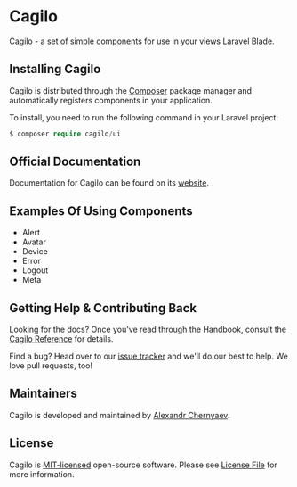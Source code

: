 # Cagilo 

Cagilo - a set of simple components for use in your views  Laravel Blade.


## Installing Cagilo

Cagilo is distributed through the [Composer](https://getcomposer.org/) package manager and automatically registers components in your application.

To install, you need to run the following command in your Laravel project:

```php
$ composer require cagilo/ui
```

## Official Documentation

Documentation for Cagilo can be found on its [website](https://cagilo.github.io/).


## Examples Of Using Components

- Alert
- Avatar
- Device
- Error
- Logout
- Meta

## Getting Help & Contributing Back

Looking for the docs? Once you've read through the Handbook, consult the [Cagilo Reference](https://github.com/cagilo/ui) for details.

Find a bug? Head over to our [issue tracker](https://github.com/cagilo/ui/issues) and we'll do our best to help. We love pull requests, too!


## Maintainers

Cagilo is developed and maintained by [Alexandr Chernyaev](https://github.com/tabuna).

## License

Cagilo is [MIT-licensed](LICENSE.md) open-source software. Please see [License File](LICENSE.md) for more information.




